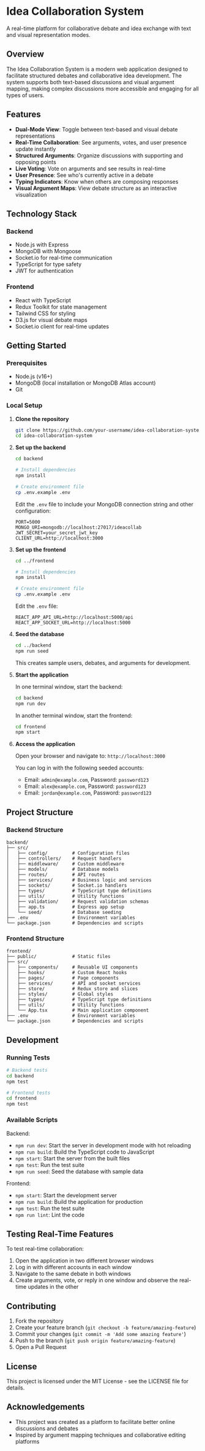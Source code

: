 # Idea Collaboration System

A real-time platform for collaborative debate and idea exchange with text and visual representation modes.

## Overview

The Idea Collaboration System is a modern web application designed to facilitate structured debates and collaborative idea development. The system supports both text-based discussions and visual argument mapping, making complex discussions more accessible and engaging for all types of users.

## Features

- **Dual-Mode View**: Toggle between text-based and visual debate representations
- **Real-Time Collaboration**: See arguments, votes, and user presence update instantly
- **Structured Arguments**: Organize discussions with supporting and opposing points
- **Live Voting**: Vote on arguments and see results in real-time
- **User Presence**: See who's currently active in a debate
- **Typing Indicators**: Know when others are composing responses
- **Visual Argument Maps**: View debate structure as an interactive visualization

## Technology Stack

### Backend
- Node.js with Express
- MongoDB with Mongoose
- Socket.io for real-time communication
- TypeScript for type safety
- JWT for authentication

### Frontend
- React with TypeScript
- Redux Toolkit for state management
- Tailwind CSS for styling
- D3.js for visual debate maps
- Socket.io client for real-time updates

## Getting Started

### Prerequisites
- Node.js (v16+)
- MongoDB (local installation or MongoDB Atlas account)
- Git

### Local Setup

1. **Clone the repository**
   ```bash
   git clone https://github.com/your-username/idea-collaboration-system.git
   cd idea-collaboration-system
   ```

2. **Set up the backend**
   ```bash
   cd backend
   
   # Install dependencies
   npm install
   
   # Create environment file
   cp .env.example .env
   ```
   
   Edit the `.env` file to include your MongoDB connection string and other configuration:
   ```
   PORT=5000
   MONGO_URI=mongodb://localhost:27017/ideacollab
   JWT_SECRET=your_secret_jwt_key
   CLIENT_URL=http://localhost:3000
   ```

3. **Set up the frontend**
   ```bash
   cd ../frontend
   
   # Install dependencies
   npm install
   
   # Create environment file
   cp .env.example .env
   ```
   
   Edit the `.env` file:
   ```
   REACT_APP_API_URL=http://localhost:5000/api
   REACT_APP_SOCKET_URL=http://localhost:5000
   ```

4. **Seed the database**
   ```bash
   cd ../backend
   npm run seed
   ```
   This creates sample users, debates, and arguments for development.

5. **Start the application**
   
   In one terminal window, start the backend:
   ```bash
   cd backend
   npm run dev
   ```
   
   In another terminal window, start the frontend:
   ```bash
   cd frontend
   npm start
   ```

6. **Access the application**
   
   Open your browser and navigate to: `http://localhost:3000`

   You can log in with the following seeded accounts:
   - Email: `admin@example.com`, Password: `password123`
   - Email: `alex@example.com`, Password: `password123`
   - Email: `jordan@example.com`, Password: `password123`

## Project Structure

### Backend Structure
```
backend/
├── src/
│   ├── config/         # Configuration files
│   ├── controllers/    # Request handlers
│   ├── middleware/     # Custom middleware
│   ├── models/         # Database models
│   ├── routes/         # API routes
│   ├── services/       # Business logic and services
│   ├── sockets/        # Socket.io handlers
│   ├── types/          # TypeScript type definitions
│   ├── utils/          # Utility functions
│   ├── validation/     # Request validation schemas
│   ├── app.ts          # Express app setup
│   └── seed/           # Database seeding
├── .env                # Environment variables
└── package.json        # Dependencies and scripts
```

### Frontend Structure
```
frontend/
├── public/             # Static files
├── src/
│   ├── components/     # Reusable UI components
│   ├── hooks/          # Custom React hooks
│   ├── pages/          # Page components
│   ├── services/       # API and socket services
│   ├── store/          # Redux store and slices
│   ├── styles/         # Global styles
│   ├── types/          # TypeScript type definitions
│   ├── utils/          # Utility functions
│   └── App.tsx         # Main application component
├── .env                # Environment variables
└── package.json        # Dependencies and scripts
```

## Development

### Running Tests
```bash
# Backend tests
cd backend
npm test

# Frontend tests
cd frontend
npm test
```

### Available Scripts

Backend:
- `npm run dev`: Start the server in development mode with hot reloading
- `npm run build`: Build the TypeScript code to JavaScript
- `npm start`: Start the server from the built files
- `npm test`: Run the test suite
- `npm run seed`: Seed the database with sample data

Frontend:
- `npm start`: Start the development server
- `npm run build`: Build the application for production
- `npm test`: Run the test suite
- `npm run lint`: Lint the code

## Testing Real-Time Features

To test real-time collaboration:
1. Open the application in two different browser windows
2. Log in with different accounts in each window
3. Navigate to the same debate in both windows
4. Create arguments, vote, or reply in one window and observe the real-time updates in the other

## Contributing

1. Fork the repository
2. Create your feature branch (`git checkout -b feature/amazing-feature`)
3. Commit your changes (`git commit -m 'Add some amazing feature'`)
4. Push to the branch (`git push origin feature/amazing-feature`)
5. Open a Pull Request

## License

This project is licensed under the MIT License - see the LICENSE file for details.

## Acknowledgements

- This project was created as a platform to facilitate better online discussions and debates
- Inspired by argument mapping techniques and collaborative editing platforms